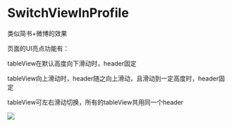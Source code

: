 # SwitchViewInProfile
类似简书+微博的效果

页面的UI亮点功能有：

tableView在默认高度向下滑动时，header固定

tableView向上滑动时，header随之向上滑动，且滑动到一定高度时，header固定

tableView可左右滑动切换，所有的tableView共用同一个header

<img src="http://upload-images.jianshu.io/upload_images/3896436-5a08dd33280a4162.png?imageMogr2/auto-orient/strip%7CimageView2/2/w/1240">
